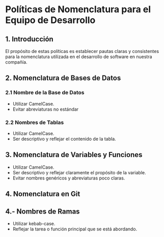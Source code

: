 # Políticas de Nomenclatura para el Equipo de Desarrollo

## 1. Introducción

El propósito de estas políticas es establecer pautas claras y consistentes para la nomenclatura utilizada en el desarrollo de software en nuestra compañía.

## 2. Nomenclatura de Bases de Datos

### 2.1 Nombre de la Base de Datos

- Utilizar CamelCase.
- Evitar abreviaturas no estándar

### 2.2 Nombres de Tablas

- Utilizar CamelCase.
- Ser descriptivo y reflejar el contenido de la tabla.

## 3. Nomenclatura de Variables y Funciones

- Utilizar CamelCase.
- Ser descriptivo y reflejar claramente el propósito de la variable.
- Evitar nombres genéricos y abreviaturas poco claras.

## 4. Nomenclatura en Git

## 4.- Nombres de Ramas

- Utilizar kebab-case.
- Reflejar la tarea o función principal que se está abordando.
